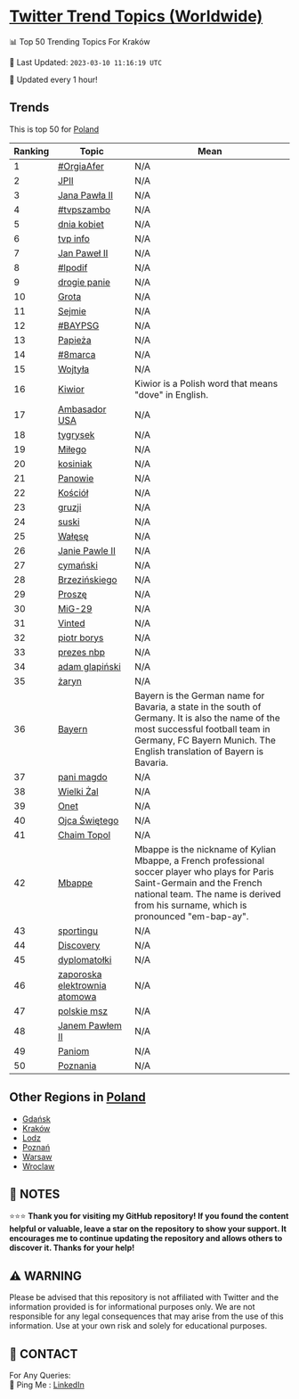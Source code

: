 [Twitter Trend Topics (Worldwide)](https://github.com/ErcinDedeoglu/Twitter-Trend-Topics)
==========


📊 Top 50 Trending Topics For Kraków

📆 Last Updated: `2023-03-10 11:16:19 UTC`

🔧 Updated every 1 hour!


## Trends

This is top 50 for [Poland](</Poland>)

| Ranking | Topic | Mean |
| ------- | ------------ | ------------ |
| 1 | [#OrgiaAfer](http://twitter.com/search?q=%23OrgiaAfer) | N/A |
| 2 | [JPII](http://twitter.com/search?q=JPII) | N/A |
| 3 | [Jana Pawła II](http://twitter.com/search?q=Jana+Paw%c5%82a+II) | N/A |
| 4 | [#tvpszambo](http://twitter.com/search?q=%23tvpszambo) | N/A |
| 5 | [dnia kobiet](http://twitter.com/search?q=dnia+kobiet) | N/A |
| 6 | [tvp info](http://twitter.com/search?q=tvp+info) | N/A |
| 7 | [Jan Paweł II](http://twitter.com/search?q=Jan+Pawe%c5%82+II) | N/A |
| 8 | [#lpodif](http://twitter.com/search?q=%23lpodif) | N/A |
| 9 | [drogie panie](http://twitter.com/search?q=drogie+panie) | N/A |
| 10 | [Grota](http://twitter.com/search?q=Grota) | N/A |
| 11 | [Sejmie](http://twitter.com/search?q=Sejmie) | N/A |
| 12 | [#BAYPSG](http://twitter.com/search?q=%23BAYPSG) | N/A |
| 13 | [Papieża](http://twitter.com/search?q=Papie%c5%bca) | N/A |
| 14 | [#8marca](http://twitter.com/search?q=%238marca) | N/A |
| 15 | [Wojtyła](http://twitter.com/search?q=Wojty%c5%82a) | N/A |
| 16 | [Kiwior](http://twitter.com/search?q=Kiwior) | Kiwior is a Polish word that means "dove" in English. |
| 17 | [Ambasador USA](http://twitter.com/search?q=Ambasador+USA) | N/A |
| 18 | [tygrysek](http://twitter.com/search?q=tygrysek) | N/A |
| 19 | [Miłego](http://twitter.com/search?q=Mi%c5%82ego) | N/A |
| 20 | [kosiniak](http://twitter.com/search?q=kosiniak) | N/A |
| 21 | [Panowie](http://twitter.com/search?q=Panowie) | N/A |
| 22 | [Kościół](http://twitter.com/search?q=Ko%c5%9bci%c3%b3%c5%82) | N/A |
| 23 | [gruzji](http://twitter.com/search?q=gruzji) | N/A |
| 24 | [suski](http://twitter.com/search?q=suski) | N/A |
| 25 | [Wałęsę](http://twitter.com/search?q=Wa%c5%82%c4%99s%c4%99) | N/A |
| 26 | [Janie Pawle II](http://twitter.com/search?q=Janie+Pawle+II) | N/A |
| 27 | [cymański](http://twitter.com/search?q=cyma%c5%84ski) | N/A |
| 28 | [Brzezińskiego](http://twitter.com/search?q=Brzezi%c5%84skiego) | N/A |
| 29 | [Proszę](http://twitter.com/search?q=Prosz%c4%99) | N/A |
| 30 | [MiG-29](http://twitter.com/search?q=MiG-29) | N/A |
| 31 | [Vinted](http://twitter.com/search?q=Vinted) | N/A |
| 32 | [piotr borys](http://twitter.com/search?q=piotr+borys) | N/A |
| 33 | [prezes nbp](http://twitter.com/search?q=prezes+nbp) | N/A |
| 34 | [adam glapiński](http://twitter.com/search?q=adam+glapi%c5%84ski) | N/A |
| 35 | [żaryn](http://twitter.com/search?q=%c5%bcaryn) | N/A |
| 36 | [Bayern](http://twitter.com/search?q=Bayern) | Bayern is the German name for Bavaria, a state in the south of Germany. It is also the name of the most successful football team in Germany, FC Bayern Munich. The English translation of Bayern is Bavaria. |
| 37 | [pani magdo](http://twitter.com/search?q=pani+magdo) | N/A |
| 38 | [Wielki Żal](http://twitter.com/search?q=Wielki+%c5%bbal) | N/A |
| 39 | [Onet](http://twitter.com/search?q=Onet) | N/A |
| 40 | [Ojca Świętego](http://twitter.com/search?q=Ojca+%c5%9awi%c4%99tego) | N/A |
| 41 | [Chaim Topol](http://twitter.com/search?q=Chaim+Topol) | N/A |
| 42 | [Mbappe](http://twitter.com/search?q=Mbappe) | Mbappe is the nickname of Kylian Mbappe, a French professional soccer player who plays for Paris Saint-Germain and the French national team. The name is derived from his surname, which is pronounced "em-bap-ay". |
| 43 | [sportingu](http://twitter.com/search?q=sportingu) | N/A |
| 44 | [Discovery](http://twitter.com/search?q=Discovery) | N/A |
| 45 | [dyplomatołki](http://twitter.com/search?q=dyplomato%c5%82ki) | N/A |
| 46 | [zaporoska elektrownia atomowa](http://twitter.com/search?q=zaporoska+elektrownia+atomowa) | N/A |
| 47 | [polskie msz](http://twitter.com/search?q=polskie+msz) | N/A |
| 48 | [Janem Pawłem II](http://twitter.com/search?q=Janem+Paw%c5%82em+II) | N/A |
| 49 | [Paniom](http://twitter.com/search?q=Paniom) | N/A |
| 50 | [Poznania](http://twitter.com/search?q=Poznania) | N/A |



## Other Regions in [Poland](</Poland>)

* [Gdańsk](</Poland/Gdańsk.md>)
* [Kraków](</Poland/Kraków.md>)
* [Lodz](</Poland/Lodz.md>)
* [Poznań](</Poland/Poznań.md>)
* [Warsaw](</Poland/Warsaw.md>)
* [Wroclaw](</Poland/Wroclaw.md>)



## 📝 NOTES

⭐⭐⭐ **Thank you for visiting my GitHub repository! If you found the content helpful or valuable, leave a star on the repository to show your support. It encourages me to continue updating the repository and allows others to discover it. Thanks for your help!**


## ⚠️ WARNING

Please be advised that this repository is not affiliated with Twitter and the information provided is for informational purposes only. We are not responsible for any legal consequences that may arise from the use of this information. Use at your own risk and solely for educational purposes.


## 📨 CONTACT

 For Any Queries:  
            🏓 Ping Me : [LinkedIn](https://www.linkedin.com/in/ercindedeoglu/)
